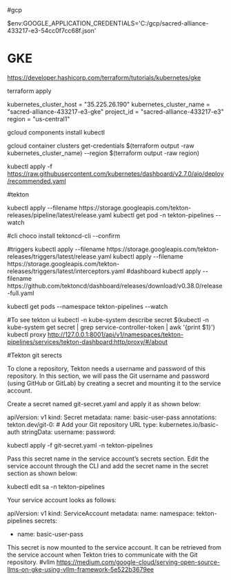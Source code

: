 #gcp

$env:GOOGLE_APPLICATION_CREDENTIALS='C:/gcp/sacred-alliance-433217-e3-54cc0f7cc68f.json'

# GKE

https://developer.hashicorp.com/terraform/tutorials/kubernetes/gke

terraform apply

kubernetes_cluster_host = "35.225.26.190"
kubernetes_cluster_name = "sacred-alliance-433217-e3-gke"
project_id = "sacred-alliance-433217-e3"
region = "us-central1"


gcloud components install kubectl

gcloud container clusters get-credentials $(terraform output -raw kubernetes_cluster_name) --region $(terraform output -raw region)

kubectl apply -f https://raw.githubusercontent.com/kubernetes/dashboard/v2.7.0/aio/deploy/recommended.yaml

#tekton

kubectl apply --filename https:‌//storage.googleapis.com/tekton-releases/pipeline/latest/release.yaml
kubectl get pod -n tekton-pipelines --watch

#cli
choco install tektoncd-cli --confirm

#triggers
kubectl apply --filename https:‌//storage.googleapis.com/tekton-releases/triggers/latest/release.yaml
kubectl apply --filename https:‌//storage.googleapis.com/tekton-releases/triggers/latest/interceptors.yaml
#dashboard
kubectl apply --filename https:‌//github.com/tektoncd/dashboard/releases/download/v0.38.0/release-full.yaml

kubectl get pods --namespace tekton-pipelines --watch

#To see tekton ui
kubectl -n kube-system describe secret $(kubectl -n kube-system get secret | grep service-controller-token | awk '{print $1}')
kubectl proxy
http://127.0.0.1:8001/api/v1/namespaces/tekton-pipelines/services/tekton-dashboard:http/proxy/#/about

#Tekton git serects

To clone a repository, Tekton needs a username and password of this repository. In this section, we will pass the Git username and password (using GitHub or GitLab) by creating a secret and mounting it to the service account.

Create a secret named git-secret.yaml and apply it as shown below:

apiVersion: v1
kind: Secret
metadata:
  name: basic-user-pass
  annotations:
    tekton.dev/git-0: <YOUR-GIT-REPO-URL> # Add your Git repository URL
type: kubernetes.io/basic-auth
stringData:
  username: <Enter unencrypted username>
  password: <Enter unencrypted password>

kubectl apply -f git-secret.yaml -n tekton-pipelines



Pass this secret name in the service account’s secrets section. Edit the service account through the CLI and add the secret name in the secret section as shown below:

kubectl edit sa <service account name> -n tekton-pipelines



Your service account looks as follows:

apiVersion: v1
kind: ServiceAccount
metadata:
  name: <Enter Service Account Name>
  namespace: tekton-pipelines
secrets:
  - name: basic-user-pass



This secret is now mounted to the service account. It can be retrieved from the service account when Tekton tries to communicate with the Git repository.
#vllm
https://medium.com/google-cloud/serving-open-source-llms-on-gke-using-vllm-framework-5e522b3679ee



